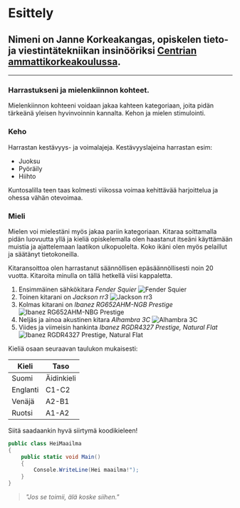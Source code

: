 # Esittely

## Nimeni on **Janne Korkeakangas**, opiskelen tieto- ja viestintätekniikan insinööriksi [Centrian ammattikorkeakoulussa](https://net.centria.fi/).
---
### Harrastukseni ja mielenkiinnon kohteet.

Mielenkiinnon kohteeni voidaan jakaa kahteen kategoriaan, joita pidän tärkeänä yleisen hyvinvoinnin kannalta. Kehon ja mielen stimulointi.

### Keho

Harrastan kestävyys- ja voimalajeja. Kestävyyslajeina harrastan esim:
- Juoksu
- Pyöräily
- Hiihto

Kuntosalilla teen taas kolmesti viikossa voimaa kehittävää harjoittelua ja ohessa vähän otevoimaa.

### Mieli

Mielen voi mielestäni myös jakaa pariin kategoriaan. Kitaraa soittamalla pidän luovuutta yllä ja kieliä opiskelemalla olen haastanut itseäni käyttämään muistia ja ajattelemaan laatikon ulkopuolelta. Koko ikäni olen myös pelaillut ja säätänyt tietokoneilla.

Kitaransoittoa olen harrastanut säännöllisen epäsäännöllisesti noin 20 vuotta. Kitaroita minulla on tällä hetkellä viisi kappaletta.
1. Ensimmäinen sähkökitara *Fender Squier* ![Fender Squier](https://fast-images.static-thomann.de/pics/bdb/_56/560954/19245898_800.jpg)  
2. Toinen kitarani on *Jackson rr3* ![Jackson rr3](https://www.vintage-guitar.de/img/vintage/2971/Jackson-RR3-Randy-Rhodes-1998-001.JPG)
3. Kolmas kitarani on *Ibanez RG652AHM-NGB Prestige* ![Ibanez RG652AHM-NBG Prestige](https://r2.gear4music.com/media/33/339999/600/preview.jpg)
4. Neljäs ja ainoa akustinen kitara *Alhambra 3C* ![Alhambra 3C](https://thumbs.static-thomann.de/thumb/padthumb600x600/pics/bdb/_49/492221/15215653_800.jpg)
5. Viides ja viimeisin hankinta *Ibanez RGDR4327 Prestige, Natural Flat* ![Ibanez RGDR4327 Prestige, Natural Flat](https://r2.gear4music.com/media/67/673208/600/preview.jpg)

Kieliä osaan seuraavan taulukon mukaisesti:

|**Kieli**  |**Taso**   |
|-----------|-----------|
|Suomi      | Äidinkieli|
|Englanti   | C1-C2     |
|Venäjä     | A2-B1     |
|Ruotsi     | A1-A2     |

Siitä saadaankin hyvä siirtymä koodikieleen!

``` csharp
public class HeiMaailma
{
    public static void Main()
    {
        Console.WriteLine(Hei maailma!");
    }
}
```

> *"Jos se toimii, älä koske siihen."*
